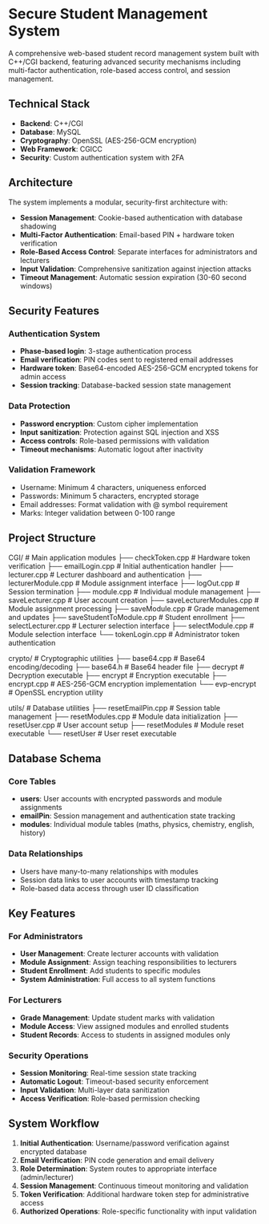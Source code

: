 # Secure Student Management System

A comprehensive web-based student record management system built with C++/CGI backend, featuring advanced security mechanisms including multi-factor authentication, role-based access control, and session management.

## Technical Stack

- **Backend**: C++/CGI
- **Database**: MySQL
- **Cryptography**: OpenSSL (AES-256-GCM encryption)
- **Web Framework**: CGICC
- **Security**: Custom authentication system with 2FA

## Architecture

The system implements a modular, security-first architecture with:

- **Session Management**: Cookie-based authentication with database shadowing
- **Multi-Factor Authentication**: Email-based PIN + hardware token verification
- **Role-Based Access Control**: Separate interfaces for administrators and lecturers
- **Input Validation**: Comprehensive sanitization against injection attacks
- **Timeout Management**: Automatic session expiration (30-60 second windows)

## Security Features

### Authentication System
- **Phase-based login**: 3-stage authentication process
- **Email verification**: PIN codes sent to registered email addresses
- **Hardware token**: Base64-encoded AES-256-GCM encrypted tokens for admin access
- **Session tracking**: Database-backed session state management

### Data Protection
- **Password encryption**: Custom cipher implementation
- **Input sanitization**: Protection against SQL injection and XSS
- **Access controls**: Role-based permissions with validation
- **Timeout mechanisms**: Automatic logout after inactivity

### Validation Framework
- Username: Minimum 4 characters, uniqueness enforced
- Passwords: Minimum 5 characters, encrypted storage
- Email addresses: Format validation with @ symbol requirement
- Marks: Integer validation between 0-100 range

## Project Structure
CGI/                   # Main application modules
├── checkToken.cpp          # Hardware token verification
├── emailLogin.cpp          # Initial authentication handler
├── lecturer.cpp            # Lecturer dashboard and authentication
├── lecturerModule.cpp      # Module assignment interface
├── logOut.cpp              # Session termination
├── module.cpp              # Individual module management
├── saveLecturer.cpp        # User account creation
├── saveLecturerModules.cpp # Module assignment processing
├── saveModule.cpp          # Grade management and updates
├── saveStudentToModule.cpp # Student enrollment
├── selectLecturer.cpp      # Lecturer selection interface
├── selectModule.cpp        # Module selection interface
└── tokenLogin.cpp          # Administrator token authentication

crypto/                # Cryptographic utilities
├── base64.cpp              # Base64 encoding/decoding
├── base64.h                # Base64 header file
├── decrypt                 # Decryption executable
├── encrypt                 # Encryption executable
├── encrypt.cpp             # AES-256-GCM encryption implementation
└── evp-encrypt             # OpenSSL encryption utility

utils/                 # Database utilities
├── resetEmailPin.cpp       # Session table management
├── resetModules.cpp        # Module data initialization
├── resetUser.cpp           # User account setup
├── resetModules            # Module reset executable
└── resetUser               # User reset executable

## Database Schema

### Core Tables
- **users**: User accounts with encrypted passwords and module assignments
- **emailPin**: Session management and authentication state tracking
- **modules**: Individual module tables (maths, physics, chemistry, english, history)

### Data Relationships
- Users have many-to-many relationships with modules
- Session data links to user accounts with timestamp tracking
- Role-based data access through user ID classification

## Key Features

### For Administrators
- **User Management**: Create lecturer accounts with validation
- **Module Assignment**: Assign teaching responsibilities to lecturers
- **Student Enrollment**: Add students to specific modules
- **System Administration**: Full access to all system functions

### For Lecturers
- **Grade Management**: Update student marks with validation
- **Module Access**: View assigned modules and enrolled students
- **Student Records**: Access to students in assigned modules only

### Security Operations
- **Session Monitoring**: Real-time session state tracking
- **Automatic Logout**: Timeout-based security enforcement
- **Input Validation**: Multi-layer data sanitization
- **Access Verification**: Role-based permission checking

## System Workflow

1. **Initial Authentication**: Username/password verification against encrypted database
2. **Email Verification**: PIN code generation and email delivery
3. **Role Determination**: System routes to appropriate interface (admin/lecturer)
4. **Session Management**: Continuous timeout monitoring and validation
5. **Token Verification**: Additional hardware token step for administrative access
6. **Authorized Operations**: Role-specific functionality with input validation
